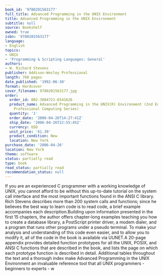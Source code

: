 ```yaml
---
book_id: '9780201563177'
full_title: Advanced Programming in the UNIX Environment
title: Advanced Programming in the UNIX Environment
subtitle: null
source: Bookshelf
owned: true
isbn: '9780201563177'
language:
- English
topics:
- UNIX
- 'Programming & Scripting Languages: General'
authors:
- W. Richard Stevens
publisher: Addison-Wesley Professional
length: 768 pages
date_published: '1992-06-30'
format: Hardcover
cover_filename: 9780201563177.jpg
order:
  order_id: 002-3084721-6541626
  product_name: Advanced Programming in the UNIX(R) Environment (2nd Edition) (Addison-Wesley
    Professional Computing Series)
  quantity: '1'
  order_date: '2006-04-26T14:27:41Z'
  ship_date: '2006-04-26T22:55:45Z'
  currency: USD
  unit_price: '61.39'
  product_condition: New
  location: New York
purchase_date: '2006-04-26'
location: New York
theme: software
status: partially read
type: book
read_status: partially read
recommendation_status: null
---
```

If you are an experienced C programmer with a working knowledge of UNIX, you cannot afford to be without this up-to-date tutorial on the system call interface and the most important functions found in the ANSI C library. Rich Stevens describes more than 200 system calls and functions; since he believes the best way to learn code is to read code, a brief example accompanies each description.Building upon information presented in the first 15 chapters, the author offers chapter-long examples teaching you how to create a database library, a PostScript printer driver, a modem dialer, and a program that runs other programs under a pseudo terminal. To make your analysis and understanding of this code even easier, and to allow you to modify it, all of the code in the book is available via UUNET.A 20-page appendix provides detailed function prototypes for all the UNIX, POSIX, and ANSI C functions that are described in the book, and lists the page on which each prototype function is described in detail. Additional tables throughout the text and a thorough index make Advanced Programming in the UNIX Environment an invaluable reference tool that all UNIX programmers - beginners to experts - w
